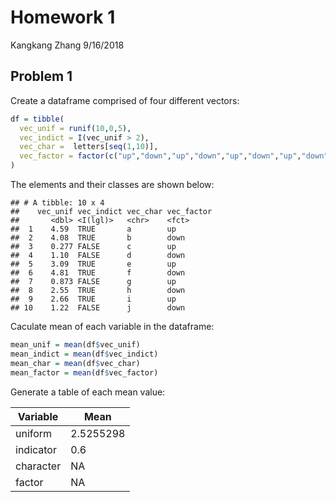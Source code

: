 Homework 1
================
Kangkang Zhang
9/16/2018

Problem 1
---------

Create a dataframe comprised of four different vectors:

``` r
df = tibble(
  vec_unif = runif(10,0,5),
  vec_indict = I(vec_unif > 2),
  vec_char =  letters[seq(1,10)],
  vec_factor = factor(c("up","down","up","down","up","down","up","down","up","down"))
)
```

The elements and their classes are shown below:

    ## # A tibble: 10 x 4
    ##    vec_unif vec_indict vec_char vec_factor
    ##       <dbl> <I(lgl)>   <chr>    <fct>     
    ##  1    4.59  TRUE       a        up        
    ##  2    4.08  TRUE       b        down      
    ##  3    0.277 FALSE      c        up        
    ##  4    1.10  FALSE      d        down      
    ##  5    3.09  TRUE       e        up        
    ##  6    4.81  TRUE       f        down      
    ##  7    0.873 FALSE      g        up        
    ##  8    2.55  TRUE       h        down      
    ##  9    2.66  TRUE       i        up        
    ## 10    1.22  FALSE      j        down

Caculate mean of each variable in the dataframe:

``` r
mean_unif = mean(df$vec_unif)
mean_indict = mean(df$vec_indict)
mean_char = mean(df$vec_char)
mean_factor = mean(df$vec_factor)
```

Generate a table of each mean value:

| Variable  | Mean      |
|-----------|-----------|
| uniform   | 2.5255298 |
| indicator | 0.6       |
| character | NA        |
| factor    | NA        |
